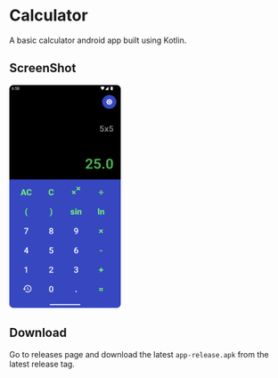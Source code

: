 # Calculator

A basic calculator android app built using Kotlin.

## ScreenShot

<img src="./screenshot/screenshot.png" width="200px" height="400px" alt="" />

## Download

Go to releases page and download the latest `app-release.apk` from the latest release tag.

